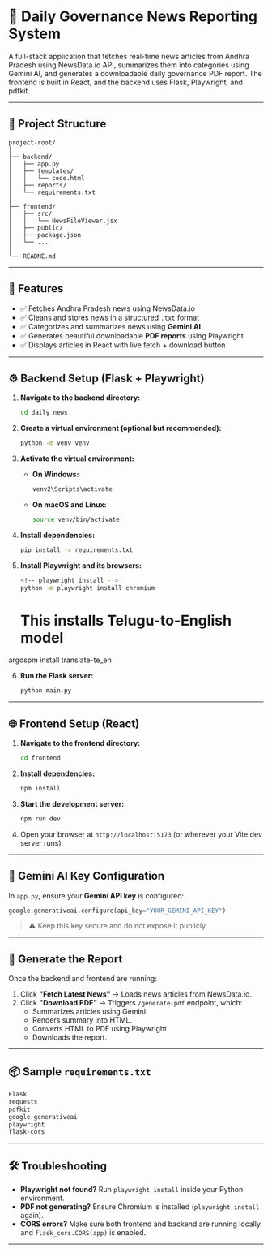 # 📰 Daily Governance News Reporting System

A full-stack application that fetches real-time news articles from Andhra Pradesh using NewsData.io API, summarizes them into categories using Gemini AI, and generates a downloadable daily governance PDF report. The frontend is built in React, and the backend uses Flask, Playwright, and pdfkit.

---

## 🧩 Project Structure

```
project-root/
│
├── backend/
│   ├── app.py
│   ├── templates/
│   │   └── code.html
│   ├── reports/
│   └── requirements.txt
│
├── frontend/
│   ├── src/
│   │   └── NewsFileViewer.jsx
│   ├── public/
│   ├── package.json
│   └── ...
│
└── README.md
```

---

## 🚀 Features

- ✅ Fetches Andhra Pradesh news using NewsData.io
- ✅ Cleans and stores news in a structured `.txt` format
- ✅ Categorizes and summarizes news using **Gemini AI**
- ✅ Generates beautiful downloadable **PDF reports** using Playwright
- ✅ Displays articles in React with live fetch + download button

---

## ⚙️ Backend Setup (Flask + Playwright)

1. **Navigate to the backend directory:**

   ```bash
   cd daily_news
   ```
2. **Create a virtual environment (optional but recommended):**
   ```bash
   python -m venv venv
   ```
3. **Activate the virtual environment:**
   - **On Windows:**
     ```bash
     venv2\Scripts\activate
     ```
   - **On macOS and Linux:**
     ```bash
     source venv/bin/activate
     ```
4. **Install dependencies:**

   ```bash
   pip install -r requirements.txt
   ```

5. **Install Playwright and its browsers:**

   ```bash
   <!-- playwright install -->
   python -m playwright install chromium

   ```
   # This installs Telugu-to-English model
argospm install translate-te_en


6. **Run the Flask server:**

   ```bash
   python main.py
   ```

---

## 🌐 Frontend Setup (React)

1. **Navigate to the frontend directory:**

   ```bash
   cd frontend
   ```

2. **Install dependencies:**

   ```bash
   npm install
   ```

3. **Start the development server:**

   ```bash
   npm run dev
   ```

4. Open your browser at `http://localhost:5173` (or wherever your Vite dev server runs).

---

## 🧠 Gemini AI Key Configuration

In `app.py`, ensure your **Gemini API key** is configured:

```python
google.generativeai.configure(api_key="YOUR_GEMINI_API_KEY")
```

> ⚠️ Keep this key secure and do not expose it publicly.

---

## 📄 Generate the Report

Once the backend and frontend are running:

1. Click **"Fetch Latest News"** → Loads news articles from NewsData.io.
2. Click **"Download PDF"** → Triggers `/generate-pdf` endpoint, which:
   - Summarizes articles using Gemini.
   - Renders summary into HTML.
   - Converts HTML to PDF using Playwright.
   - Downloads the report.

---

## 📦 Sample `requirements.txt`

```txt
Flask
requests
pdfkit
google-generativeai
playwright
flask-cors
```

---

## 🛠 Troubleshooting

- **Playwright not found?** Run `playwright install` inside your Python environment.
- **PDF not generating?** Ensure Chromium is installed (`playwright install` again).
- **CORS errors?** Make sure both frontend and backend are running locally and `flask_cors.CORS(app)` is enabled.

---
